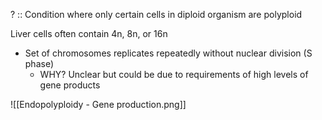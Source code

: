 ? :: Condition where only certain cells in diploid organism are polyploid

Liver cells often contain 4n, 8n, or 16n 

- Set of chromosomes replicates repeatedly without nuclear division (S phase)
	- WHY? Unclear but could be due to requirements of high levels of gene products

![[Endopolyploidy - Gene production.png]]